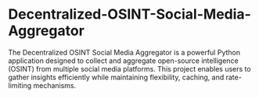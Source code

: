 # Decentralized-OSINT-Social-Media-Aggregator
The Decentralized OSINT Social Media Aggregator is a powerful Python application designed to collect and aggregate open-source intelligence (OSINT) from multiple social media platforms. This project enables users to gather insights efficiently while maintaining flexibility, caching, and rate-limiting mechanisms.
